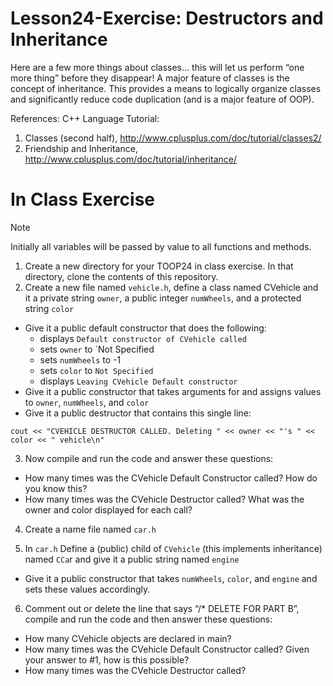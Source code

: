 # Lesson24-Exercise: Destructors and Inheritance
Here are a few more things about classes… this will let us perform “one more thing” before they disappear! A major feature of classes is the concept of inheritance. This provides a means to logically organize classes and significantly reduce code duplication (and is a major feature of OOP). 

References: C++ Language Tutorial: 
  1. Classes (second half), http://www.cplusplus.com/doc/tutorial/classes2/  
  2. Friendship and Inheritance, http://www.cplusplus.com/doc/tutorial/inheritance/

# In Class Exercise
>[!Note]
>Initially all variables will be passed by value to all functions and methods.
1. Create a new directory for your TOOP24 in class exercise. In that directory, clone the contents of this repository.
2. Create a new file named `vehicle.h`, define a class named CVehicle and it a private string `owner`, a public integer `numWheels`, and a protected string `color`
  - Give it a public default constructor that does the following:
    - displays `Default constructor of CVehicle called`
    - sets `owner` to `Not Specified
    - sets `numWheels` to -1
    - sets `color` to `Not Specified`
    - displays `Leaving CVehicle Default constructor`
  - Give it a public constructor that takes arguments for and assigns values to `owner`, `numWheels`, and `color`
  - Give it a public destructor that contains this single line:
```
cout << "CVEHICLE DESTRUCTOR CALLED. Deleting " << owner << "'s " << color << " vehicle\n"  
```
3. Now compile and run the code and answer these questions: 
  - How many times was the CVehicle Default Constructor called? How do you know this? 
  - How many times was the CVehicle Destructor called? What was the owner and color displayed for each call?
    
4. Create a name file named `car.h`

5. In `car.h` Define a (public) child of `CVehicle` (this implements inheritance) named `CCa`r and give it a public string named `engine`
  - Give it a public constructor that takes `numWheels`, `color`, and `engine` and sets these values accordingly.  

6. Comment out or delete the line that says “/* DELETE FOR PART B”, compile and run the code and then answer these questions: 
  - How many CVehicle objects are declared in main? 
  - How many times was the CVehicle Default Constructor called? Given your answer to #1, how is this possible? 
  - How many times was the CVehicle Destructor called?  
